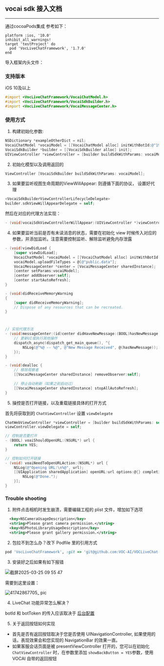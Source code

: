 ## vocai sdk 接入文档

---

通过cocoaPods集成 
参考如下：

```
platform :ios, '10.0'
inhibit_all_warnings!
target 'testProject' do
  pod 'VocLiveChatFramework', '1.7.0'
end
```

导入框架内头文件：

### 支持版本

iOS 10及以上

```objective-c
#import <VocLiveChatFramework/VocaiChatModel.h>
#import <VocLiveChatFramework/VocaiSdkBuilder.h>
#import <VocLiveChatFramework/VocaiMessageCenter.h>
```

### 使用方式

1. 构建初始化参数:

```objective-c
NSDictionary *exampleOtherDict = nil;
VocaiChatModel *vocaiModel = [[VocaiChatModel alloc] initWithBotId:@"19365" token:@"6731F71BE4B0187458389512" email:@"zhikang@163.com" language:@"cn" otherParams:exampleOtherDict];
VocaiSdkBuilder *builder = [[VocaiSdkBuilder alloc] init];
UIViewController *viewController = [builder buildSdkWithParams: vocaiModel];
```

2. 初始化模型以及调用返回的

```objective-c
ViewController [VocaiSdkBuilder buildSdkWithParams: vocaiModel];
```

3. 如果要监听视图生命周期的ViewWillAppear: 则遵循下面的协议， 设置好代理

```objective-c
<VocaiSdkBuilderViewControllerLifecycleDelegate>
builder.sdkViewWillAppearDelegate = self;
```

然后在对应的代理方法实现：

```objective-c
- (void)vocaiSdkViewControllerWillAppear:(UIViewController *)viewController animated:(BOOL)animated;
```

4. 如果要监听当前是否有未读消息的状态，需要在初始化 view 时候传入对应的参数，并添加监听。注意需要控制监听、解除监听避免内存泄露

```objective-c
- (void)viewDidLoad {
    [super viewDidLoad];
    VocaiChatModel *vocaiModel = [[VocaiChatModel alloc] initWithBotId:@"499" token:@"66D806CAE4B05062935CCFD0" email:nil language:str otherParams:nil];
    vocaiModel.uploadFileTypes = @[@"public.data"];
    VocaiMessageCenter *center = [VocaiMessageCenter sharedInstance];
    [center setParams:vocaiModel];
    [center addObserver:self];
    [center startAutoRefresh];
}

- (void)didReceiveMemoryWarning
{
    [super didReceiveMemoryWarning];
    // Dispose of any resources that can be recreated.
}



// 实现代理方法
- (void)messageCenter:(id)center didHaveNewMessage:(BOOL)hasNewMessage forChatId:(nonnull NSString *)chatId {
    // 更新UI或执行其他操作
    dispatch_async(dispatch_get_main_queue(), ^{
        NSLog(@"%@ -- %@", @"New Message Received", @(hasNewMessage));
    });
}

- (void)dealloc {
    // 移除观察者
    [[VocaiMessageCenter sharedInstance] removeObserver:self];
    
    // 停止自动刷新（如果之前启动过）
    [[VocaiMessageCenter sharedInstance] stopAllAutoRefresh];
}

```

5. 操控是否打开链接，以及重载链接具体的打开方式

首先将获取到的 `ChatViewController` 设置 `viewDelegate`

```objective-c
ChatWebViewController *viewController = [builder buildSdkWithParams: self.model];
viewController.viewDelegate = self;
```

```objective-c
// 控制是否要打开
- (BOOL) voaiShouldOpenURL:(NSURL*) url {
    return YES;
}

// 控制如何打开链接
- (void) voaiNeedToOpenURLAction:(NSURL*) url {
    NSLog(@"Opening URL:\n%@", url);
    [[UIApplication sharedApplication] openURL:url options:@{} completionHandler:^(BOOL status){
        NSLog(@"Done.");
    }];
}
```

### Trouble shooting

1. 附件点击相机时发生崩溃，需要编辑工程的 plist 文件，增加如下选项

```xml
  <key>NSCameraUsageDescription</key>
  <string>Please grant camera permission.</string>
  <key>NSPhotoLibraryUsageDescription</key>
  <string>Please grant gallery permission.</string>
```

2. 包拉不到怎么办？改下 Podfile 里的引用方式

```ruby
pod 'VocLiveChatFramework', :git => 'git@github.com:VOC-AI/VOCLiveChat-iOS.git', :tag => '1.7.0'
```


3. 安装好之后如果有如下报错

![截屏2025-03-25 09 55 47](https://github.com/user-attachments/assets/aebe0dba-4d79-4598-9891-d77f11212631)

需要到这里设置：

![41742867705_ pic](https://github.com/user-attachments/assets/0a6d22e3-b235-4d8c-aaf5-007c0c43d0c4)

4. LiveChat 功能异常怎么解决？

botId 和 botToken 的传入应该取决于 [后台配置](https://apps.voc.ai/chatbot)

5. 关于返回按钮如何实现

- 首先是否有返回按钮取决于您是否使用 UINavigationController, 如果使用的话，表现效果会和您实现的 NavigationBar 的效果一直。
- 如果客服会话页面是被 presentViewController 打开的，您可以在初始化 `ChatViewController` 时，在参数里添加 `showBackButton = YES`参数，使用 VOCAI 自带的返回按钮